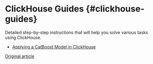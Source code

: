 # ClickHouse Guides {#clickhouse-guides}

Detailed step-by-step instructions that will help you solve various tasks using ClickHouse.

-   [Applying a CatBoost Model in ClickHouse](apply_catboost_model.md)

[Original article](https://clickhouse.tech/docs/en/guides/) <!--hide-->
